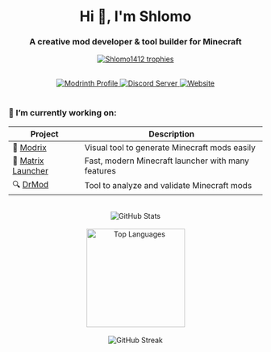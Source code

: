 <div align="center">
  <h1 align="center">Hi 👋, I'm Shlomo</h1>
  <h3 align="center">A creative mod developer & tool builder for Minecraft</h3>

  <p align="center">
    <a href="https://github.com/ryo-ma/github-profile-trophy">
      <img src="https://github-profile-trophy.vercel.app/?username=Shlomo1412&theme=onedark&column=5&rank=-C,-B&no-frame=true" alt="Shlomo1412 trophies" />
    </a>
  </p>

  <br>

  <a href="https://modrinth.com/user/XtreaMC">
    <img src="https://img.shields.io/badge/Modrinth-%2317c776?style=for-the-badge&logo=modrinth&logoColor=white" alt="Modrinth Profile"/>
  </a>
  <a href="https://discord.gg/SHSAuM3H3D">
    <img src="https://img.shields.io/badge/Join%20our%20Discord-5865F2?style=for-the-badge&logo=discord&logoColor=white" alt="Discord Server"/>
  </a>
  <a href="https://shlomo1412.github.io/Matrix-Site/">
    <img src="https://img.shields.io/badge/Website-000000?style=for-the-badge&logo=google-chrome&logoColor=white" alt="Website"/>
  </a>
</div>

<br>

### 🔭 I’m currently working on:

| Project | Description |
|--------|-------------|
| 🧱 [Modrix](https://github.com/Shlomo1412/Modrix) | Visual tool to generate Minecraft mods easily |
| 🚀 [Matrix Launcher](https://github.com/Shlomo1412) | Fast, modern Minecraft launcher with many features |
| 🔍 [DrMod](https://github.com/Shlomo1412) | Tool to analyze and validate Minecraft mods |

<br>

<div align="center">
  <img src="https://github-readme-stats.vercel.app/api?username=Shlomo1412&show_icons=true&locale=en&theme=onedark&hide_border=true&count_private=true" alt="GitHub Stats" />
  <br><br>
  <img height="195" src="https://github-readme-stats.vercel.app/api/top-langs?username=Shlomo1412&show_icons=true&locale=en&layout=compact&theme=onedark&hide_border=true&langs_count=6" alt="Top Languages" />
  <br><br>
  <img src="https://github-readme-streak-stats.herokuapp.com/?user=Shlomo1412&theme=onedark&hide_border=true" alt="GitHub Streak" />
</div>
